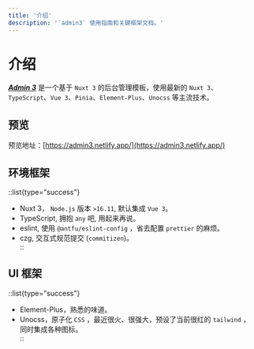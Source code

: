 ```yaml
---
title: '介绍'
description: '`admin3` 使用指南和关键框架文档。'
---
```


# 介绍

***[Admin 3](/)*** 是一个基于 `Nuxt 3` 的后台管理模板，使用最新的 `Nuxt 3`、`TypeScript`、`Vue 3`、`Pinia`、`Element-Plus`、`Unocss` 等主流技术。

## 预览

预览地址：[https://admin3.netlify.app/](https://admin3.netlify.app/)

## 环境框架
::list{type="success"}
- Nuxt 3， `Node.js` 版本 `>16.11`, 默认集成 `Vue 3`。  
- TypeScript, 拥抱 `any` 吧, 用起来再说。  
- eslint, 使用 `@antfu/eslint-config` ，省去配置 `prettier` 的麻烦。  
- czg, 交互式规范提交 (`commitizen`)。  
::

## UI 框架
::list{type="success"}
- Element-Plus，熟悉的味道。  
- Unocss，原子化 `CSS` ，最近很火、很强大，预设了当前很红的 `tailwind` ，同时集成各种图标。  
::
